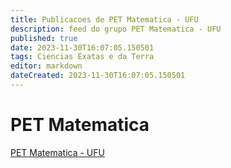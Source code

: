 ```yaml
---
title: Publicacoes de PET Matematica - UFU
description: feed do grupo PET Matematica - UFU
published: true
date: 2023-11-30T16:07:05.150501
tags: Ciencias Exatas e da Terra
editor: markdown
dateCreated: 2023-11-30T16:07:05.150501
---
```


# PET Matematica
[PET Matematica - UFU](/grupo/5PETMatematicaUFU.md)